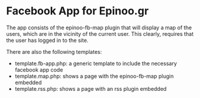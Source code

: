 Facebook App for Epinoo.gr
=========================

The app consists of the epinoo-fb-map plugin that will display a map of the 
users, which are in the vicinity of the current user. This clearly, requires
that the user has logged in to the site.

There are also the following templates: 
- template.fb-app.php: a generic template to include the necessary facebook app code
- template.map.php: shows a page with the epinoo-fb-map plugin embedded
- template.rss.php: shows a page with an rss plugin embedded